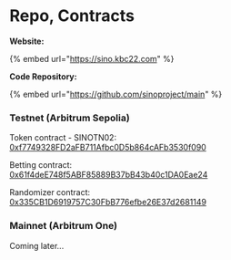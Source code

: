 # Repo, Contracts

**Website:**

{% embed url="https://sino.kbc22.com" %}

**Code Repository:**

{% embed url="https://github.com/sinoproject/main" %}

### Testnet (Arbitrum Sepolia)

Token contract - SINOTN02:\
[0xf7749328FD2aFB711Afbc0D5b864cAFb3530f090](https://sepolia.arbiscan.io/address/0xf7749328FD2aFB711Afbc0D5b864cAFb3530f090#code)

Betting contract:\
[0x61f4deE748f5ABF85889B37bB43b40c1DA0Eae24](repo-contracts.md#website)

Randomizer contract:\
[0x335CB1D6919757C30FbB776efbe26E37d2681149](https://sepolia.arbiscan.io/address/0x335CB1D6919757C30FbB776efbe26E37d2681149#code)

### Mainnet (Arbitrum One)

Coming later...
